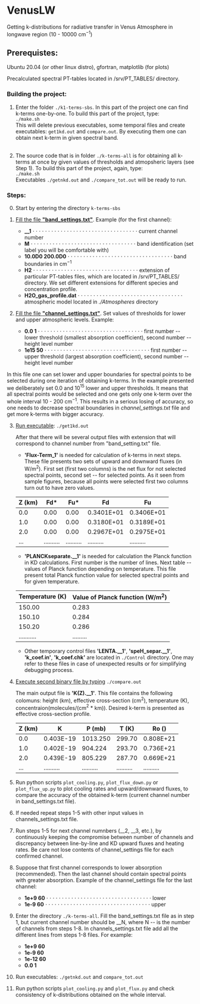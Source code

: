 # **VenusLW**

Getting k-distributions for radiative transfer in Venus Atmosphere in longwave region (10 - 10000 cm$^{-1}$)

## **Prerequistes:**

Ubuntu 20.04 (or other linux distro), gfortran, matplotlib (for plots)

Precalculated spectral PT-tables located in /srv/PT_TABLES/  directory.

### **Building the project:**

1. Enter the folder `./k1-terms-sbs`. In this part of the project one can find k-terms one-by-one. To build this part of the project, type:</br> `./make.sh`
</br>This will delete previous executables, some temporal files and create executables: `get1kd.out` and `compare.out`. By executing them one can obtain next k-term in given spectral band.</br></br>

1. The source code that is in folder `./k-terms-all` is for obtaining all k-terms at once by given values of thresholds and atmopsheric layers (see Step 1). To build this part of the project, again, type:</br> `./make.sh`
</br>Executables `./getnkd.out` and `./compare_tot.out` will be ready to run.

### **Steps:**

0. Start by entering the directory `k-terms-sbs`

1. <ins>Fill the file **"band_settings.txt"**</ins>. Example (for the first channel):

    - **__1**  &sdot; &sdot; &sdot; &sdot; &sdot; &sdot; &sdot; &sdot; &sdot; &sdot; &sdot; &sdot; &sdot; &sdot; &sdot; &sdot; &sdot; &sdot; &sdot; &sdot; &sdot; &sdot; &sdot; &sdot; &sdot; &sdot; &sdot; &sdot; &sdot; &sdot; &sdot; &sdot; &sdot; &sdot;  current channel number
    - **M** &sdot; &sdot; &sdot; &sdot; &sdot; &sdot; &sdot; &sdot; &sdot; &sdot; &sdot; &sdot; &sdot; &sdot; &sdot; &sdot; &sdot; &sdot; &sdot; &sdot; &sdot; &sdot; &sdot; &sdot; &sdot; &sdot; &sdot; &sdot; &sdot; &sdot; &sdot; &sdot; &sdot; &sdot; band identification (set label you will be comfortable with)
    - **10.0D0 200.0D0** &sdot; &sdot; &sdot; &sdot; &sdot; &sdot; &sdot; &sdot; &sdot; &sdot; &sdot; &sdot; &sdot; &sdot; &sdot; &sdot; &sdot; &sdot; &sdot; &sdot; &sdot; &sdot; &sdot; &sdot; &sdot; &sdot; &sdot; &sdot; &sdot; &sdot; &sdot; &sdot; &sdot; &sdot; band boundaries in cm$^{-1}$
    - **H2** &sdot; &sdot; &sdot; &sdot; &sdot; &sdot; &sdot; &sdot; &sdot; &sdot; &sdot; &sdot; &sdot; &sdot; &sdot; &sdot; &sdot; &sdot; &sdot; &sdot; &sdot; &sdot; &sdot; &sdot; &sdot; &sdot; &sdot; &sdot; &sdot; &sdot; &sdot; &sdot; &sdot; &sdot; extension of particular PT-tables files, which are located in /srv/PT_TABLES/ directory. We set different extensions for different species and concentration profile.
    - **H2O_gas_profile.dat** &sdot; &sdot; &sdot; &sdot; &sdot; &sdot; &sdot; &sdot; &sdot; &sdot; &sdot; &sdot; &sdot; &sdot; &sdot; &sdot; &sdot; &sdot; &sdot; &sdot; &sdot; &sdot; &sdot; &sdot; &sdot; &sdot; &sdot; &sdot; &sdot; &sdot; &sdot; &sdot; &sdot; &sdot; atmospheric model located in *./Atmospheres* directory

2. <ins>Fill the file **"channel_settings.txt"**</ins>. Set values of thresholds for lower and upper atmospheric levels. Example:

    - **0.0 1** &sdot; &sdot; &sdot; &sdot; &sdot; &sdot; &sdot; &sdot; &sdot; &sdot; &sdot; &sdot; &sdot; &sdot; &sdot; &sdot; &sdot; &sdot; &sdot; &sdot; &sdot; &sdot; &sdot; &sdot; &sdot; &sdot; &sdot; &sdot; &sdot; &sdot; &sdot; &sdot; &sdot; &sdot;                  first number -- lower threshold (smallest absorption coefficient), second number -- height level number
    - **1e15 50** &sdot; &sdot; &sdot; &sdot; &sdot; &sdot; &sdot; &sdot; &sdot; &sdot; &sdot; &sdot; &sdot; &sdot; &sdot; &sdot; &sdot; &sdot; &sdot; &sdot; &sdot; &sdot; &sdot; &sdot; &sdot; &sdot; &sdot; &sdot; &sdot; &sdot; &sdot; &sdot; &sdot; &sdot;                  first number -- upper threshold (largest absorption coefficient), second number -- height level number
  
  In this file one can set lower and upper boundaries for spectral points to be selected during one iteration of obtaining k-terms. In the example presented we deliberately set 0.0 and 10$^{15}$ lower and upper thresholds. It means that all spectral points would be selected and one gets only one k-term over the whole interval 10 - 200 cm$^{-1}$. This results in a serious losing of accuracy, so one needs to decrease spectral boundaries in *channel_settings.txt* file and get more k-terms with bigger accuracy.

3. <ins>Run executable</ins>: `./get1kd.out`

    After that there will be several output files with extension that will correspond to channel number from "band_setting.txt" file.

    - **'Flux-Term_1'** is needed for calculation of k-terms in next steps. These file presents two sets of upward and downward fluxes (in W/m$^{2}$). First set (first two columns) is the net flux for not selected spectral points, second set -- for selected points. As it seen from sample figures, because all points were selected first two columns turn out to have zero values.

    | Z (km) | Fd* | Fu* | Fd | Fu |
    | ------ | -- | -- | -- | -- |  
    | 0.0 | 0.00 | 0.00 | 0.3401E+01 | 0.3406E+01 |
    | 1.0 | 0.00 | 0.00 | 0.3180E+01 | 0.3189E+01 |
    | 2.0 | 0.00 | 0.00 | 0.2967E+01 | 0.2975E+01 |
    | ... | .......... | .......... | .......... | .......... |

    - **'PLANCKseparate.__1'** is needed for calculation the Planck function in KD calculations. First number is the number of lines. Next table -- values of Planck function depending on temperature. This file present total Planck function value for selected spectral points and for given temperature.

    | Temperature (K) | Value of Planck function (W/m$^{2}$) |
    | --- | --- |
    | 150.00 | 0.283 | 
    | 150.10| 0.284 |
    | 150.20 | 0.286 |
    | ........... | .........|

    - Other temporary control files **'LENTA.__1'**, **'speH_separ.__1'**, **'k_coef.in'**, **'k_coef.chk'** are located in `./Control` directory. One may refer to these files in case of unexpected results or for simplifying debugging process.

4. <ins>Execute second binary file by typing</ins> `./compare.out`

    The main output file is **'K(Z).__1'**. This file contains the following colomuns: height (km), effective cross-section (cm$^2$), temperature (K), concentraion(molecules/(cm$^2$ * km)). Desired k-term is presented as effective cross-section profile.

    | Z (km) | K | P (mb) | T (K) | Ro () |
    | ------ | -- | -- | -- | -- |  
    | 0.0 | 0.403E-19  | 1013.250 | 299.70 | 0.808E+21 |
    | 1.0 | 0.402E-19  | 904.224 | 293.70 | 0.736E+21 |
    | 2.0 | 0.439E-19 | 805.229 | 287.70 | 0.669E+21 |
    | ... | .......... | .......... | .......... | .......... |

5. Run python scripts `plot_cooling.py`, `plot_flux_down.py` or `plot_flux_up.py` to plot cooling rates and upward/downward fluxes, to compare the accuracy of the obtained k-term (current channel number in band_settings.txt file).

6. If needed repeat steps 1-5 with other input values in channels_settings.txt file.

7. Run steps 1-5 for next channel numnbers (__2, __3, etc.), by continuously keeping the compromise between number of channels and discrepancy between line-by-line and KD upward fluxes and heating rates. Be care not lose contents of channel_settings file for each confirmed channel. 

8. Suppose that first channel corresponds to lower absorption (recommended). Then the last channel should contain spectral points with greater absorption. Example of the channel_settings file for the last channel:

   - **1e+9 60** &sdot; &sdot; &sdot; &sdot; &sdot; &sdot; &sdot; &sdot; &sdot; &sdot; &sdot; &sdot; &sdot; &sdot; &sdot; &sdot; &sdot; &sdot; &sdot; &sdot; &sdot; &sdot; &sdot; &sdot; &sdot; &sdot; &sdot; &sdot; &sdot; &sdot; &sdot; &sdot; &sdot; &sdot;                  lower
   - **1e-9 60** &sdot; &sdot; &sdot; &sdot; &sdot; &sdot; &sdot; &sdot; &sdot; &sdot; &sdot; &sdot; &sdot; &sdot; &sdot; &sdot; &sdot; &sdot; &sdot; &sdot; &sdot; &sdot; &sdot; &sdot; &sdot; &sdot; &sdot; &sdot; &sdot; &sdot; &sdot; &sdot; &sdot; &sdot;                 upper

9. Enter the directory `./k-terms-all`. Fill the band_settings.txt file as in step 1, but current channel number should be __N, where N -- is the number of channels from steps 1-8. In channels_settings.txt file add all the different lines from steps 1-8 files. For example:

    - **1e+9 60**
    - **1e-9 60**
    - **1e-12 60**
    - **0.0 1**

10. Run executables: `./getnkd.out` and `compare_tot.out`

11. Run python scripts `plot_cooling.py` and `plot_flux.py` and check consistency of k-distributions obtained on the whole interval.